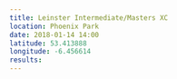 ```yaml
---
title: Leinster Intermediate/Masters XC
location: Phoenix Park
date: 2018-01-14 14:00
latitude: 53.413888
longitude: -6.456614
results:
---
```

